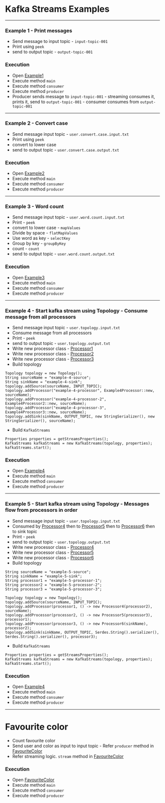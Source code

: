 # Kafka Streams Examples
------
### Example 1 - Print messages
* Send message to input topic - `input-topic-001`
* Print using `peek`
* send to output topic - `output-topic-001`

### Execution
* Open [Example1](src/main/java/com/java/Example1.java)
* Execute method `main`
* Execute method `consumer`
* Execute method `producer`
* Producer sends message to `input-topic-001` - streaming consumes it, prints it, send to `output-topic-001` - consumer consumes from `output-topic-001`
------
### Example 2 - Convert case
* Send message input topic - `user.convert.case.input.txt`
* Print using `peek`
* convert to lower case
* send to output topic - `user.convert.case.output.txt`

### Execution
* Open [Example2](src/main/java/com/java/Example2.java)
* Execute method `main`
* Execute method `consumer`
* Execute method `producer`
------
### Example 3 - Word count
* Send message input topic - `user.word.count.input.txt`
* Print - `peek`
* convert to lower case - `mapValues`
* Divide by space - `flatMapValues`
* Use word as key - `selectKey`
* Group by key - `groupByKey`
* count - `count`
* send to output topic - `user.word.count.output.txt`

### Execution
* Open [Example3](src/main/java/com/java/Example3.java)
* Execute method `main`
* Execute method `consumer`
* Execute method `producer`
------
### Example 4 - Start kafka stream using Topology - Consume message from all processors
* Send message input topic - `user.topology.input.txt`
* Consume message from all processors
* Print - `peek`
* send to output topic - `user.topology.output.txt`
* Write new processor class - [Processor1](src/main/java/com/java/Processor1.java)
* Write new processor class - [Processor2](src/main/java/com/java/Processor2.java)
* Write new processor class - [Processor3](src/main/java/com/java/Processor3.java)
* Build topology
```
Topology topology = new Topology();
String sourceName = "example-4-source";
String sinkName = "example-4-sink";
topology.addSource(sourceName, INPUT_TOPIC);
topology.addProcessor("example-4-processor", Example4Processor::new, sourceName);
topology.addProcessor("example-4-processor-2", Example4Processor2::new, sourceName);
topology.addProcessor("example-4-processor-3", Example4Processor3::new, sourceName);
topology.addSink(sinkName, OUTPUT_TOPIC, new StringSerializer(), new StringSerializer(), sourceName);
```
* Build `KafkaStreams`
```
Properties properties = getStreamsProperties();
KafkaStreams kafkaStreams = new KafkaStreams(topology, properties);
kafkaStreams.start();
```

### Execution
* Open [Example4](src/main/java/com/java/Example4.java)
* Execute method `main`
* Execute method `consumer`
* Execute method `producer`

------
### Example 5 - Start kafka stream using Topology - Messages flow from processors in order
* Send message input topic - `user.topology.input.txt`
* Consumed by [Processor4](src/main/java/com/java/Processor4.java) then to [Processor5](src/main/java/com/java/Processor5.java) then to [Processor6](src/main/java/com/java/Processor6.java) then to sink topic
* Print - `peek`
* send to output topic - `user.topology.output.txt`
* Write new processor class - [Processor4](src/main/java/com/java/Processor4.java)
* Write new processor class - [Processor5](src/main/java/com/java/Processor5.java)
* Write new processor class - [Processor6](src/main/java/com/java/Processor6.java)
* Build topology
```
String sourceName = "example-5-source";
String sinkName = "example-5-sink";
String processor1 = "example-5-processor-1";
String processor2 = "example-5-processor-2";
String processor3 = "example-5-processor-3";

Topology topology = new Topology();
topology.addSource(sourceName, INPUT_TOPIC);
topology.addProcessor(processor1, () -> new Processor4(processor2), sourceName);
topology.addProcessor(processor2, () -> new Processor5(processor3), processor1);
topology.addProcessor(processor3, () -> new Processor6(sinkName), processor2);
topology.addSink(sinkName, OUTPUT_TOPIC, Serdes.String().serializer(), Serdes.String().serializer(), processor3);
```
* Build `KafkaStreams`
```
Properties properties = getStreamsProperties();
KafkaStreams kafkaStreams = new KafkaStreams(topology, properties);
kafkaStreams.start();
```

### Execution
* Open [Example4](src/main/java/com/java/Example4.java)
* Execute method `main`
* Execute method `consumer`
* Execute method `producer`

------
# Favourite color
* Count favourite color
* Send user and color as input to input topic - Refer `producer` method in [FavouriteColor](src/main/java/com/java/FavouriteColorTest.java)
* Refer streaming logic. `stream` method in [FavouriteColor](src/main/java/com/java/FavouriteColorTest.java)

### Execution
* Open [FavouriteColor](src/main/java/com/java/FavouriteColorTest.java)
* Execute method `main`
* Execute method `consumer`
* Execute method `producer`